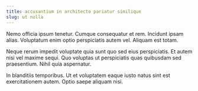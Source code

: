 ```yaml
---
title: accusantium in architecto pariatur similique
slug: ut nulla
---
```


Nemo officia ipsum tenetur. Cumque consequatur et rem. Incidunt ipsam alias. Voluptatum enim optio perspiciatis autem vel. Aliquam est totam.

Neque rerum impedit voluptate quia sunt quo sed eius perspiciatis. Et autem nisi vel maxime sequi. Quo voluptas ut perspiciatis quas quibusdam sed praesentium. Nihil quia aspernatur.

In blanditiis temporibus. Ut et voluptatem eaque iusto natus sint est exercitationem autem. Optio saepe aliquam nisi.
